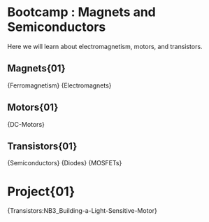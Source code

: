 # Bootcamp : Magnets and Semiconductors
Here we will learn about electromagnetism, motors, and transistors.

## Magnets{01}
{Ferromagnetism}
{Electromagnets}

## Motors{01}
{DC-Motors}

## Transistors{01}
{Semiconductors}
{Diodes}
{MOSFETs}

# Project{01}
{Transistors:NB3_Building-a-Light-Sensitive-Motor}
